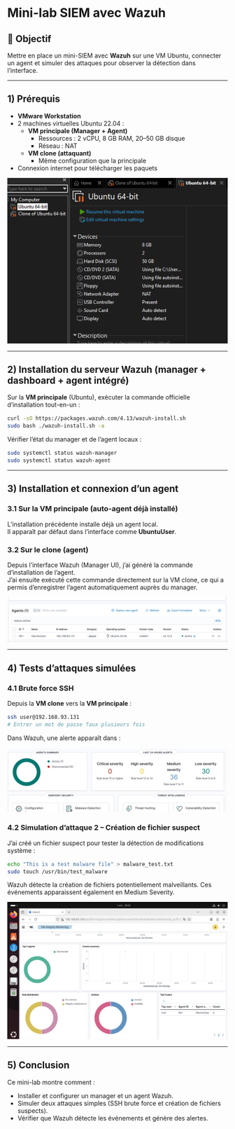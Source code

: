 # Mini-lab SIEM avec Wazuh

## 🎯 Objectif
Mettre en place un mini-SIEM avec **Wazuh** sur une VM Ubuntu, connecter un agent et simuler des attaques pour observer la détection dans l’interface.

---

## 1) Prérequis

- **VMware Workstation**
- 2 machines virtuelles Ubuntu 22.04 :
  - **VM principale (Manager + Agent)**
    - Ressources : 2 vCPU, 8 GB RAM, 20–50 GB disque
    - Réseau : NAT
  - **VM clone (attaquant)**
    - Même configuration que la principale
- Connexion internet pour télécharger les paquets

![Capture flux](settings.png)

---

## 2) Installation du serveur Wazuh (manager + dashboard + agent intégré)

Sur la **VM principale** (Ubuntu), exécuter la commande officielle d’installation tout-en-un :

```bash
curl -sO https://packages.wazuh.com/4.13/wazuh-install.sh
sudo bash ./wazuh-install.sh -a
```

Vérifier l’état du manager et de l’agent locaux :
```bash
sudo systemctl status wazuh-manager
sudo systemctl status wazuh-agent
```

---

## 3) Installation et connexion d’un agent

### 3.1 Sur la VM principale (auto-agent déjà installé)
L’installation précédente installe déjà un agent local.  
Il apparaît par défaut dans l’interface comme **UbuntuUser**.

### 3.2 Sur le clone (agent)

Depuis l’interface Wazuh (Manager UI), j’ai généré la commande d’installation de l’agent.  
J’ai ensuite exécuté cette commande directement sur la VM clone, ce qui a permis d’enregistrer l’agent automatiquement auprès du manager.

![Capture flux](agent.png)

---

## 4) Tests d’attaques simulées

### 4.1 Brute force SSH

Depuis la **VM clone** vers la **VM principale** :

```bash
ssh user@192.168.93.131
# Entrer un mot de passe faux plusieurs fois
```

Dans Wazuh, une alerte apparaît dans :

![Capture flux](alerts.png)

### 4.2 Simulation d’attaque 2 – Création de fichier suspect

J’ai créé un fichier suspect pour tester la détection de modifications système :
```bash
echo "This is a test malware file" > malware_test.txt
sudo touch /usr/bin/test_malware
```
Wazuh détecte la création de fichiers potentiellement malveillants.
Ces événements apparaissent également en Medium Severity.

![Capture flux](files.png)

---

## 5) Conclusion

Ce mini-lab montre comment :
- Installer et configurer un manager et un agent Wazuh.
- Simuler deux attaques simples (SSH brute force et création de fichiers suspects).
- Vérifier que Wazuh détecte les événements et génère des alertes.
